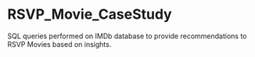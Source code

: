 # RSVP_Movie_CaseStudy
SQL queries performed on IMDb database to provide recommendations to RSVP Movies based on insights. 
